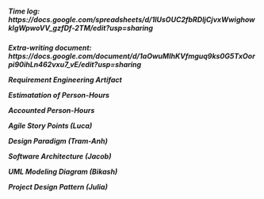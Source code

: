 <h5>Time log: https://docs.google.com/spreadsheets/d/1lUsOUC2fbRDljCjvxWwighowklgWpwoVV_gzfDf-2TM/edit?usp=sharing
<h5>Extra-writing document: https://docs.google.com/document/d/1aOwuMlhKVfmguq9ks0G5TxOorpi90ihLn462vxu7_vE/edit?usp=sharing

Requirement Engineering Artifact

Estimatation of Person-Hours 

Accounted Person-Hours 

Agile Story Points (Luca)

Design Paradigm (Tram-Anh)

Software Architecture (Jacob)

UML Modeling Diagram (Bikash)

Project Design Pattern (Julia)
